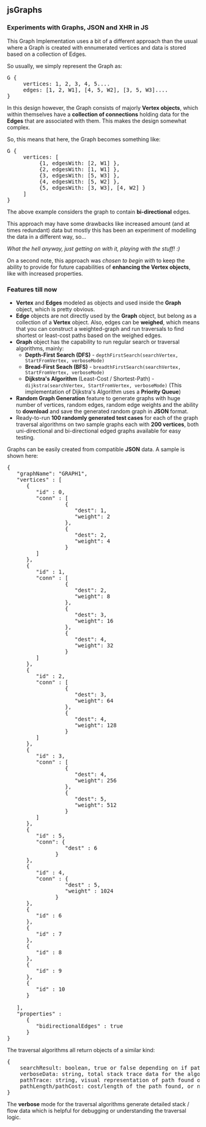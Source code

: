 ## jsGraphs ##

### Experiments with Graphs, JSON and XHR in JS ###

This Graph Implementation uses a bit of a different approach than the usual
where a Graph is created with ennumerated vertices and data is stored based on a 
collection of Edges.

So usually, we simply represent the Graph as:
<pre>
G {
     vertices: 1, 2, 3, 4, 5....
     edges: [1, 2, W1], [4, 5, W2], [3, 5, W3]....
}	
</pre>	

In this design however, the Graph consists of majorly **Vertex objects**, which within themselves have a **collection of connections** holding data for the **Edges** that are associated with them. This makes the design somewhat complex.

So, this means that here, the Graph becomes something like:
<pre>
G {
     vertices: [
          {1, edgesWith: [2, W1] },
          {2, edgesWith: [1, W1] },
          {3, edgesWith: [5, W3] },
          {4, edgesWith: [5, W2] },
          {5, edgesWith: [3, W3], [4, W2] }
     ]
}
</pre>
	
The above example considers the graph to contain **bi-directional** edges. 

This approach may have some drawbacks like increased amount (and at times redundant) data but mostly this has been an experiment of modelling the data in a different way, so... 

*What the hell anyway, just getting on with it, playing with the stuff! :)*

On a second note, this approach was *chosen to begin with* to keep the ability to provide for future capabilities of **enhancing the Vertex objects**, like with increased properties.

### Features till now ###

* **Vertex** and **Edges** modeled as objects and used inside the **Graph** object, which is pretty obvious.
* **Edge** objects are not directly used by the **Graph** object, but belong as a collection of a **Vertex** object. Also, edges can be **weighed**, which means that you can construct a weighted-graph and run traversals to find shortest or least-cost paths based on the weighed edges.
*  **Graph** object has the capability to run regular search or traversal algorithms, mainly:
	* **Depth-First Search (DFS)** - `depthFirstSearch(searchVertex, StartFromVertex, verboseMode)` 
	* **Bread-First Seach (BFS)** - `breadthFirstSearch(searchVertex, StartFromVertex, verboseMode)`
	* **Dijkstra's Algorithm** (Least-Cost / Shortest-Path) - `dijkstra(searchVertex, StartFromVertex, verboseMode)` (This implementation of Dijkstra's Algorithm uses a **Priority Queue**)
* **Random Graph Generation** feature to generate graphs with huge number of vertices, random edges, random edge weights and the ability to **download** and save the generated random graph in **JSON** format.
* Ready-to-run **100 randomly generated test cases** for each of the graph traversal algorithms on two sample graphs each with **200 vertices**, both uni-directional and bi-directional edged graphs available for easy testing.


Graphs can be easily created from compatible **JSON** data. A sample is shown here:

<pre>
{      
   "graphName": "GRAPH1",
   "vertices" : [
      {
         "id" : 0,
         "conn" : [
                  { 
                     "dest": 1, 
                     "weight": 2
                  },
                  { 
                     "dest": 2, 
                     "weight": 4
                  }
         ]
      },
      {
         "id" : 1,
         "conn" : [
                  { 
                     "dest": 2, 
                     "weight": 8
                  },
                  { 
                     "dest": 3, 
                     "weight": 16
                  },
                  { 
                     "dest": 4, 
                     "weight": 32
                  }
         ]
      },
      {
         "id" : 2,
         "conn" : [
                  { 
                     "dest": 3, 
                     "weight": 64
                  },
                  { 
                     "dest": 4, 
                     "weight": 128
                  }
         ]
      },
      {
         "id" : 3,
         "conn" : [
                  { 
                     "dest": 4, 
                     "weight": 256
                  },
                  { 
                     "dest": 5, 
                     "weight": 512
                  }
         ]
      },
      {
         "id" : 5,
         "conn": {
                  "dest" : 6
               }
      },
      {
         "id" : 4,
         "conn" : {
                  "dest" : 5,
                  "weight" : 1024
               }
      },
      {
         "id" : 6
      },
      {
         "id" : 7
      },
      {
         "id" : 8
      },
      {
         "id" : 9
      },
      {
         "id" : 10
      }
      
   ],
   "properties" : 
      {
         "bidirectionalEdges" : true
      }
}
</pre>


The traversal algorithms all return objects of a similar kind:
<pre>
{
    searchResult: boolean, true or false depending on if path is found,
    verboseData: string, total stack trace data for the algorithm run if verbose mode selected, 
    pathTrace: string, visual representation of path found or "Path not found!", 
    pathLength/pathCost: cost/length of the path found, or null if not found
}
</pre>

The **verbose** mode for the traversal algorithms generate detailed stack / flow data which is helpful for debugging or understanding the traversal logic.
